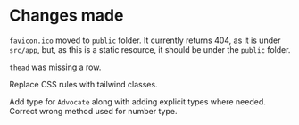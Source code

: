 # Changes made

`favicon.ico` moved to `public` folder. It currently returns 404, as it is under `src/app`, but, as this is a static resource, it should be under the `public` folder.

`thead` was missing a row.

Replace CSS rules with tailwind classes.

Add type for `Advocate` along with adding explicit types where needed. Correct wrong method used for number type.
